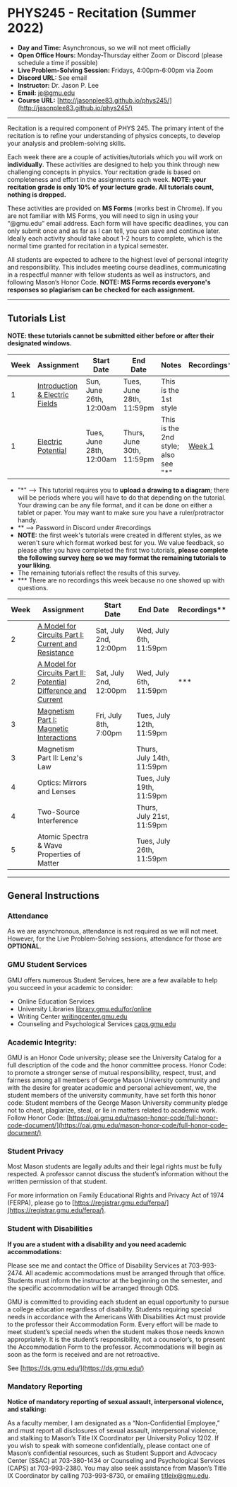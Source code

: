 # PHYS245 - Recitation (Summer 2022)

- **Day and Time:** Asynchronous, so we will not meet officially
- **Open Office Hours:** Monday-Thursday either Zoom or Discord (please schedule a time if possible)
- **Live Problem-Solving Session:** Fridays, 4:00pm-6:00pm via Zoom
- **Discord URL:** See email
- **Instructor:** Dr. Jason P. Lee
- **Email:** [je@gmu.edu](je@gmu.edu)
- **Course URL:** [http://jasonplee83.github.io/phys245/](http://jasonplee83.github.io/phys245/)

_____

Recitation is a required component of PHYS 245. The primary intent of the recitation is to refine your understanding of physics concepts, to develop your analysis and problem-solving skills.

Each week there are a couple of activities/tutorials which you will work on **individually**. These activities are designed to help you think through new challenging concepts in physics. Your recitation grade is based on completeness and effort in the assignments each week. **NOTE: your recitation grade is only 10% of your lecture grade. All tutorials count, nothing is dropped.**

These activities are provided on **MS Forms** (works best in Chrome). If you are not familiar with MS Forms, you will need to sign in using your “@gmu.edu” email address. Each form will have specific deadlines, you can only submit once and as far as I can tell, you can save and continue later. Ideally each activity should take about 1-2 hours to complete, which is the normal time granted for recitation in a typical semester.

All students are expected to adhere to the highest level of personal integrity and responsibility. This includes meeting course deadlines, communicating in a respectful manner with fellow students as well as instructors, and following Mason’s Honor Code. **NOTE: MS Forms records everyone's responses so plagiarism can be checked for each assignment.**

_____

## Tutorials List
**NOTE: these tutorials cannot be submitted either before or after their designated windows.**

| Week | Assignment                                                              | Start Date               | End Date                  | Notes                               | Recordings** |
| ---- | ----------------------------------------------------------------------- | ------------------------ | ------------------------- | ----------------------------------- | ---------- |
| 1    | [Introduction & Electric Fields](https://forms.office.com/r/Tp5EH5CxPh) | Sun, June 26th, 12:00am  | Tues, June 28th, 11:59pm  | This is the 1st style               |            |
| 1    | [Electric Potential](https://forms.office.com/r/j4rzzPAAjX)             | Tues, June 28th, 12:00am | Thurs, June 30th, 11:59pm | This is the 2nd style; also see "*" |  [Week 1](https://gmu.zoom.us/rec/play/FwWPtRKz1OGeVjzRwvFHP7xThbzeDjbfhMSsFODZLGYEmqOf8vqrLkF1oLh5PIwUeaYW3RRBxeodSxnj.c4ixzWDfujY_SbcX)          |

- "*" --> This tutorial requires you to **upload a drawing to a diagram**; there will be periods where you will have to do that depending on the tutorial. Your drawing can be any file format, and it can be done on either a tablet or paper. You may want to make sure you have a ruler/protractor handy.
- ** --> Password in Discord under #recordings
- **NOTE:** the first week's tutorials were created in different styles, as we weren't sure which format worked best for you. We value feedback, so please after you have completed the first two tutorials, **please complete the following survey [here](https://forms.office.com/r/ieZCB5qeZ0) so we may format the remaining tutorials to your liking**.
- The remaining tutorials reflect the results of this survey.
- *** There are no recordings this week because no one showed up with questions.

| Week | Assignment                                                     | Start Date | End Date                  | Recordings** |
| ---- | -------------------------------------------------------------- | ---------- | ------------------------- | ---------- |
| 2    | [A Model for Circuits Part I: Current and Resistance](https://forms.office.com/r/CGv4n1jcb3)            | Sat, July 2nd, 12:00pm           | Wed, July 6th, 11:59pm    |            |
| 2    | [A Model for Circuits Part II: Potential Difference and Current](https://forms.office.com/r/RHhMFGL15a) | Sat, July 2nd, 12:00pm           | Wed, July 6th, 11:59pm    | ***           |
| 3    | [Magnetism Part I: Magnetic Interactions](https://forms.office.com/r/ScpSka0nb4)                        | Fri, July 8th, 7:00pm           | Tues, July 12th, 11:59pm  |            |
| 3    | Magnetism Part II: Lenz's Law                                  |            | Thurs, July 14th, 11:59pm |            |
| 4    | Optics: Mirrors and Lenses                                     |            | Tues, July 19th, 11:59pm  |            |
| 4    | Two-Source Interference                                        |            | Thurs, July 21st, 11:59pm |            |
| 5    | Atomic Spectra & Wave Properties of Matter                     |            | Tues, July 26th, 11:59pm  |            |

_____

## General Instructions

### Attendance
As we are asynchronous, attendance is not required as we will not meet. However, for the Live Problem-Solving sessions, attendance for those are **OPTIONAL**.

### GMU Student Services
GMU offers numerous Student Services, here are a few available to help you succeed in your academic to consider:
- Online Education Services
- University Libraries [library.gmu.edu/for/online](library.gmu.edu/for/online)
- Writing Center [writingcenter.gmu.edu](writingcenter.gmu.edu)
- Counseling and Psychological Services [caps.gmu.edu](caps.gmu.edu)

### Academic Integrity:
GMU is an Honor Code university; please see the University Catalog for a full description of the code and the honor committee process. Honor Code: to promote a stronger sense of mutual responsibility, respect, trust, and fairness among all members of George Mason University community and with the desire for greater academic and personal achievement, we, the student members of the university community, have set forth this honor code: Student members of the George Mason University community pledge not to cheat, plagiarize, steal, or lie in matters related to academic work. Follow Honor Code: [https://oai.gmu.edu/mason-honor-code/full-honor-code-document/](https://oai.gmu.edu/mason-honor-code/full-honor-code-document/)

### Student Privacy 

Most Mason students are legally adults and their legal rights must be fully respected. A professor cannot discuss the student’s information without the written permission of that student.

For more information on Family Educational Rights and Privacy Act of 1974 (FERPA), please go to [https://registrar.gmu.edu/ferpa/](https://registrar.gmu.edu/ferpa/).

### Student with Disabilities
**If you are a student with a disability and you need academic accommodations:**

Please see me and contact the Office of Disability Services at 703-993-2474. All academic accommodations must be arranged through that office. Students must inform the instructor at the beginning on the semester, and the specific accommodation will be arranged through ODS.

GMU is committed to providing each student an equal opportunity to pursue a college education regardless of disability. Students requiring special needs in accordance with the Americans With Disabilities Act must provide to the professor their Accommodation Form. Every effort will be made to meet student’s special needs when the student makes those needs known appropriately. It is the student’s responsibility, not a counselor’s, to present the Accommodation Form to the professor. Accommodations will begin as soon as the form is received and are not retroactive.

See [https://ds.gmu.edu/](https://ds.gmu.edu/)

### Mandatory Reporting
**Notice of mandatory reporting of sexual assault, interpersonal violence, and stalking:**

As a faculty member, I am designated as a “Non-Confidential Employee,” and must report all disclosures of sexual assault, interpersonal violence, and stalking to Mason’s Title IX Coordinator per University Policy 1202. If you wish to speak with someone confidentially, please contact one of Mason’s confidential resources, such as Student Support and Advocacy Center (SSAC) at 703-380-1434 or Counseling and Psychological Services (CAPS) at 703-993-2380. You may also seek assistance from Mason’s Title IX Coordinator by calling 703-993-8730, or emailing [titleix@gmu.edu](titleix@gmu.edu).

